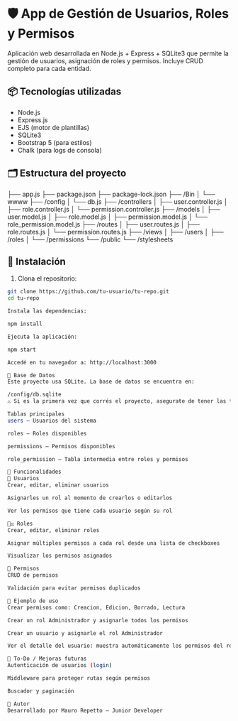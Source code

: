 # 🛡️ App de Gestión de Usuarios, Roles y Permisos

Aplicación web desarrollada en Node.js + Express + SQLite3 que permite la gestión de usuarios, asignación de roles y permisos. Incluye CRUD completo para cada entidad.

## 📦 Tecnologías utilizadas

- Node.js
- Express.js
- EJS (motor de plantillas)
- SQLite3
- Bootstrap 5 (para estilos)
- Chalk (para logs de consola)

## 🗂️ Estructura del proyecto

├── app.js
├── package.json
├── package-lock.json
├── /Bin
│    └── wwww
├── /config
│ └── db.js
├── /controllers
│ ├── user.controller.js
│ ├── role.controller.js
│ └── permission.controller.js
├── /models
│ ├── user.model.js
│ ├── role.model.js
│ ├── permission.model.js
│ └── role_permission.model.js
├── /routes
│ ├── user.routes.js
│ ├── role.routes.js
│ └── permission.routes.js
├── /views
│ ├── /users
│ ├── /roles
│ └── /permissions
└── /public
└── /stylesheets

## 🚀 Instalación

1. Clona el repositorio:

```bash
git clone https://github.com/tu-usuario/tu-repo.git
cd tu-repo

Instala las dependencias:

npm install

Ejecuta la aplicación:

npm start

Accedé en tu navegador a: http://localhost:3000

🧱 Base de Datos
Este proyecto usa SQLite. La base de datos se encuentra en:

/config/db.sqlite
⚠️ Si es la primera vez que corrés el proyecto, asegurate de tener las tablas creadas.

Tablas principales
users — Usuarios del sistema

roles — Roles disponibles

permissions — Permisos disponibles

role_permission — Tabla intermedia entre roles y permisos

🔧 Funcionalidades
👥 Usuarios
Crear, editar, eliminar usuarios

Asignarles un rol al momento de crearlos o editarlos

Ver los permisos que tiene cada usuario según su rol

🧑‍⚖️ Roles
Crear, editar, eliminar roles

Asignar múltiples permisos a cada rol desde una lista de checkboxes

Visualizar los permisos asignados

🔐 Permisos
CRUD de permisos

Validación para evitar permisos duplicados

🧪 Ejemplo de uso
Crear permisos como: Creacion, Edicion, Borrado, Lectura

Crear un rol Administrador y asignarle todos los permisos

Crear un usuario y asignarle el rol Administrador

Ver el detalle del usuario: muestra automáticamente los permisos del rol

📝 To-Do / Mejoras futuras
Autenticación de usuarios (login)

Middleware para proteger rutas según permisos

Buscador y paginación

🤝 Autor
Desarrollado por Mauro Repetto – Junior Developer

